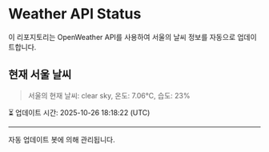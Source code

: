 
# Weather API Status

이 리포지토리는 OpenWeather API를 사용하여 서울의 날씨 정보를 자동으로 업데이트합니다.

## 현재 서울 날씨
> 서울의 현재 날씨: clear sky, 온도: 7.06°C, 습도: 23%

⏳ 업데이트 시간: 2025-10-26 18:18:22 (UTC)

---
자동 업데이트 봇에 의해 관리됩니다.
